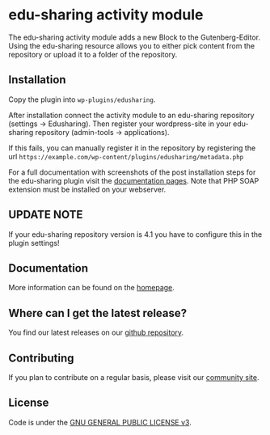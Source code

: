 edu-sharing activity module
===========================

The edu-sharing activity module adds a new Block to the Gutenberg-Editor. 
Using the edu-sharing resource allows you to either pick content from the repository or upload it to a folder of the repository. 

Installation
------------

Copy the plugin into `wp-plugins/edusharing`.

After installation connect the activity module to an edu-sharing repository (settings -> Edusharing).
Then register your wordpress-site in your edu-sharing repository (admin-tools -> applications).

If this fails, you can manually register it in the repository by registering the url `https://example.com/wp-content/plugins/edusharing/metadata.php`

For a full documentation with screenshots of the post installation steps for the edu-sharing plugin visit the [documentation pages](http://docs.edu-sharing.com/confluence/edp/en).
Note that PHP SOAP extension must be installed on your webserver.

UPDATE NOTE
------------

If your edu-sharing repository version is 4.1 you have to configure this in the plugin settings!

Documentation
-------------

More information can be found on the [homepage](http://www.edu-sharing.com).

Where can I get the latest release?
-----------------------------------

You find our latest releases on our [github repository](https://github.com/edu-sharing/plugin-wordpress).

Contributing
------------

If you plan to contribute on a regular basis, please visit our [community site](http://edu-sharing-network.org/?lang=en).

License
-------
Code is under the [GNU GENERAL PUBLIC LICENSE v3](./LICENSE).
